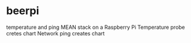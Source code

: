# beerpi
temperature and ping 
MEAN stack on a Raspberry Pi
Temperature probe cretes chart
Network ping creates chart

